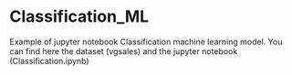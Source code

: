 # Classification_ML
Example of jupyter notebook Classification machine learning model.
You can find here the dataset (vgsales) and the jupyter notebook (Classification.ipynb)
